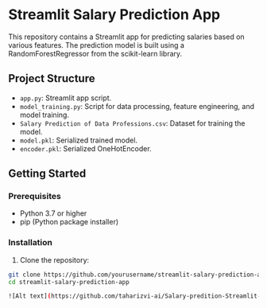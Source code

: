# Streamlit Salary Prediction App

This repository contains a Streamlit app for predicting salaries based on various features. The prediction model is built using a RandomForestRegressor from the scikit-learn library.

## Project Structure

- `app.py`: Streamlit app script.
- `model_training.py`: Script for data processing, feature engineering, and model training.
- `Salary Prediction of Data Professions.csv`: Dataset for training the model.
- `model.pkl`: Serialized trained model.
- `encoder.pkl`: Serialized OneHotEncoder.

## Getting Started

### Prerequisites

- Python 3.7 or higher
- pip (Python package installer)

### Installation

1. Clone the repository:

```sh
git clone https://github.com/yourusername/streamlit-salary-prediction-app.git
cd streamlit-salary-prediction-app

![Alt text](https://github.com/taharizvi-ai/Salary-predition-Streamlit-app/blob/main/spapp.PNG)
